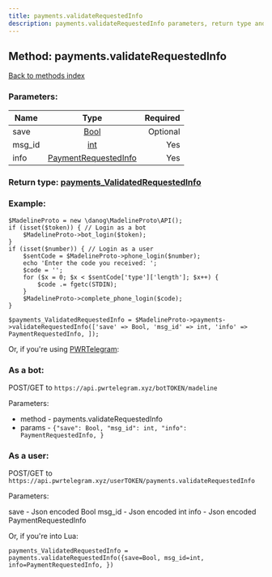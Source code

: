 ```yaml
---
title: payments.validateRequestedInfo
description: payments.validateRequestedInfo parameters, return type and example
---
```

## Method: payments.validateRequestedInfo  
[Back to methods index](index.md)


### Parameters:

| Name     |    Type       | Required |
|----------|:-------------:|---------:|
|save|[Bool](../types/Bool.md) | Optional|
|msg\_id|[int](../types/int.md) | Yes|
|info|[PaymentRequestedInfo](../types/PaymentRequestedInfo.md) | Yes|


### Return type: [payments\_ValidatedRequestedInfo](../types/payments_ValidatedRequestedInfo.md)

### Example:


```
$MadelineProto = new \danog\MadelineProto\API();
if (isset($token)) { // Login as a bot
    $MadelineProto->bot_login($token);
}
if (isset($number)) { // Login as a user
    $sentCode = $MadelineProto->phone_login($number);
    echo 'Enter the code you received: ';
    $code = '';
    for ($x = 0; $x < $sentCode['type']['length']; $x++) {
        $code .= fgetc(STDIN);
    }
    $MadelineProto->complete_phone_login($code);
}

$payments_ValidatedRequestedInfo = $MadelineProto->payments->validateRequestedInfo(['save' => Bool, 'msg_id' => int, 'info' => PaymentRequestedInfo, ]);
```

Or, if you're using [PWRTelegram](https://pwrtelegram.xyz):

### As a bot:

POST/GET to `https://api.pwrtelegram.xyz/botTOKEN/madeline`

Parameters:

* method - payments.validateRequestedInfo
* params - `{"save": Bool, "msg_id": int, "info": PaymentRequestedInfo, }`



### As a user:

POST/GET to `https://api.pwrtelegram.xyz/userTOKEN/payments.validateRequestedInfo`

Parameters:

save - Json encoded Bool
msg_id - Json encoded int
info - Json encoded PaymentRequestedInfo



Or, if you're into Lua:

```
payments_ValidatedRequestedInfo = payments.validateRequestedInfo({save=Bool, msg_id=int, info=PaymentRequestedInfo, })
```

